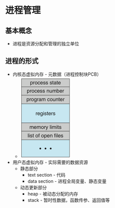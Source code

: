 # 进程管理

## 基本概念

- 进程是资源分配和管理的独立单位

## 进程的形式

- 内核态虚拟内存 - 元数据（进程控制块PCB）
  - <img src="./markdown-img/quiz2准备_调度与同步.assets/image-20241127232049530.png" alt="image-20241127232049530" style="zoom:50%;" /> 
- 用户态虚拟内存 - 实际需要的数据资源
  - 静态部分
    - text section - 代码
    - data section - 进程全局变量、静态变量
  - 动态更新部分
    - heap - 被动态分配的内存
    - stack - 暂时性数据，函数传参、返回值等

